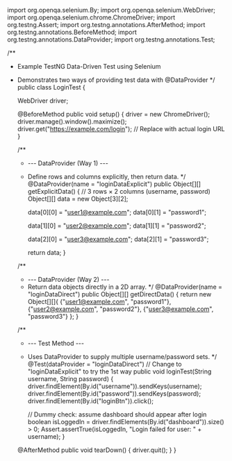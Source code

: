 import org.openqa.selenium.By;
import org.openqa.selenium.WebDriver;
import org.openqa.selenium.chrome.ChromeDriver;
import org.testng.Assert;
import org.testng.annotations.AfterMethod;
import org.testng.annotations.BeforeMethod;
import org.testng.annotations.DataProvider;
import org.testng.annotations.Test;

/**
 * Example TestNG Data-Driven Test using Selenium
 * Demonstrates two ways of providing test data with @DataProvider
 */
public class LoginTest {

    WebDriver driver;

    @BeforeMethod
    public void setup() {
        driver = new ChromeDriver();
        driver.manage().window().maximize();
        driver.get("https://example.com/login"); // Replace with actual login URL
    }

    /**
     * --- DataProvider (Way 1) ---
     * Define rows and columns explicitly, then return data.
     */
    @DataProvider(name = "loginDataExplicit")
    public Object[][] getExplicitData() {
        // 3 rows × 2 columns (username, password)
        Object[][] data = new Object[3][2];

        data[0][0] = "user1@example.com";
        data[0][1] = "password1";

        data[1][0] = "user2@example.com";
        data[1][1] = "password2";

        data[2][0] = "user3@example.com";
        data[2][1] = "password3";

        return data;
    }

    /**
     * --- DataProvider (Way 2) ---
     * Return data objects directly in a 2D array.
     */
    @DataProvider(name = "loginDataDirect")
    public Object[][] getDirectData() {
        return new Object[][]{
                {"user1@example.com", "password1"},
                {"user2@example.com", "password2"},
                {"user3@example.com", "password3"}
        };
    }

    /**
     * --- Test Method ---
     * Uses DataProvider to supply multiple username/password sets.
     */
    @Test(dataProvider = "loginDataDirect")
    // Change to "loginDataExplicit" to try the 1st way
    public void loginTest(String username, String password) {
        driver.findElement(By.id("username")).sendKeys(username);
        driver.findElement(By.id("password")).sendKeys(password);
        driver.findElement(By.id("loginBtn")).click();

        // Dummy check: assume dashboard should appear after login
        boolean isLoggedIn = driver.findElements(By.id("dashboard")).size() > 0;
        Assert.assertTrue(isLoggedIn, "Login failed for user: " + username);
    }

    @AfterMethod
    public void tearDown() {
        driver.quit();
    }
}
